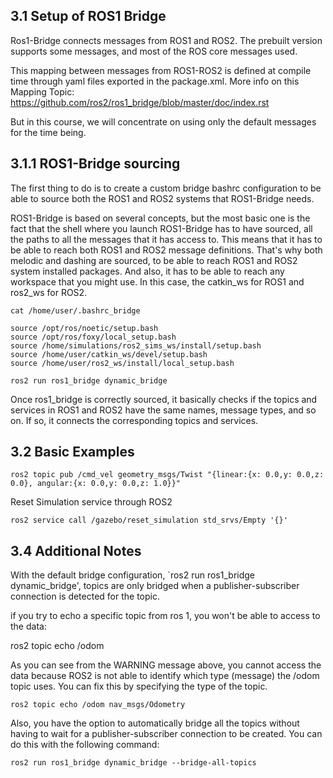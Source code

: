 ## 3.1   Setup of ROS1 Bridge
Ros1-Bridge connects messages from ROS1 and ROS2. The prebuilt version supports some messages, and most of the ROS core messages used.

This mapping between messages from ROS1-ROS2 is defined at compile time through yaml files exported in the package.xml. More info on this Mapping Topic: https://github.com/ros2/ros1_bridge/blob/master/doc/index.rst

But in this course, we will concentrate on using only the default messages for the time being.

## 3.1.1   ROS1-Bridge sourcing
The first thing to do is to create a custom bridge bashrc configuration to be able to source both the ROS1 and ROS2 systems that ROS1-Bridge needs.


ROS1-Bridge is based on several concepts, but the most basic one is the fact that the shell where you launch ROS1-Bridge has to have sourced, all the paths to all the messages that it has access to. This means that it has to be able to reach both ROS1 and ROS2 message definitions. That's why both melodic and dashing are sourced, to be able to reach ROS1 and ROS2 system installed packages. And also, it has to be able to reach any workspace that you might use. In this case, the catkin_ws for ROS1 and ros2_ws for ROS2.

```console
cat /home/user/.bashrc_bridge
```

```console
source /opt/ros/noetic/setup.bash
source /opt/ros/foxy/local_setup.bash
source /home/simulations/ros2_sims_ws/install/setup.bash
source /home/user/catkin_ws/devel/setup.bash
source /home/user/ros2_ws/install/local_setup.bash
```

```console
ros2 run ros1_bridge dynamic_bridge
```

Once ros1_bridge is correctly sourced, it basically checks if the topics and services in ROS1 and ROS2 have the same names, message types, and so on. If so, it connects the corresponding topics and services.

## 3.2   Basic Examples

```console
ros2 topic pub /cmd_vel geometry_msgs/Twist "{linear:{x: 0.0,y: 0.0,z: 0.0}, angular:{x: 0.0,y: 0.0,z: 1.0}}"
```
Reset Simulation service through ROS2

```console
ros2 service call /gazebo/reset_simulation std_srvs/Empty '{}'
```

## 3.4   Additional Notes

With the default bridge configuration, `ros2 run ros1_bridge dynamic_bridge', topics are only bridged when a publisher-subscriber connection is detected for the topic.

if you try to echo a specific topic from ros 1, you won't be able to access to the data:

ros2 topic echo /odom

As you can see from the WARNING message above, you cannot access the data because ROS2 is not able to identify which type (message) the /odom topic uses. You can fix this by specifying the type of the topic.

```console
ros2 topic echo /odom nav_msgs/Odometry
```

Also, you have the option to automatically bridge all the topics without having to wait for a publisher-subscriber connection to be created. You can do this with the following command:

```console
ros2 run ros1_bridge dynamic_bridge --bridge-all-topics
```